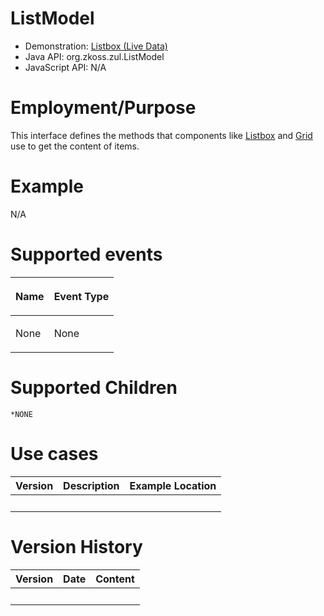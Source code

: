 

# ListModel

- Demonstration: [Listbox (Live
  Data)](http://www.zkoss.org/zkdemo/userguide/#g8)
- Java API: <javadoc>org.zkoss.zul.ListModel</javadoc>
- JavaScript API: N/A

# Employment/Purpose

This interface defines the methods that components like [
Listbox](ZK_Component_Reference/Data/Listbox) and [
Grid](ZK_Component_Reference/Data/Grid) use to get the
content of items.

# Example

N/A

# Supported events

<table>
<thead>
<tr class="header">
<th><center>
<p>Name</p>
</center></th>
<th><center>
<p>Event Type</p>
</center></th>
</tr>
</thead>
<tbody>
<tr class="odd">
<td><p>None</p></td>
<td><p>None</p></td>
</tr>
</tbody>
</table>

# Supported Children

`*NONE`

# Use cases

| Version | Description | Example Location |
|---------|-------------|------------------|
|         |             |                  |

# Version History

| Version | Date | Content |
|---------|------|---------|
|         |      |         |


